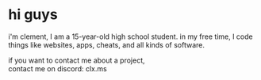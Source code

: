 # hi guys
i'm clement, I am a 15-year-old high school student.
in my free time, I code things like websites, apps, cheats, and all kinds of software.

if you want to contact me about a project,<br>
contact me on discord: clx.ms
